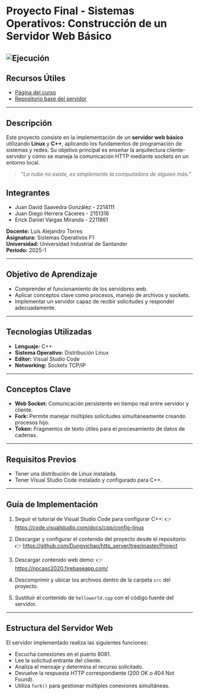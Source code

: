 # Proyecto Final - Sistemas Operativos: Construcción de un Servidor Web Básico


![Ejecución](https://github.com/user-attachments/assets/d988d794-08e7-410b-b2fc-48af134cca0c)
---

## Recursos Útiles

- [Página del curso](https://sites.google.com/saber.uis.edu.co/sistemas-operativos/inicio)
- [Repositorio base del servidor](https://github.com/Dungyichao/http_server/tree/master/Project)

---

## Descripción

Este proyecto consiste en la implementación de un **servidor web básico** utilizando **Linux** y **C++**, aplicando los fundamentos de programación de sistemas y redes. Su objetivo principal es enseñar la arquitectura cliente-servidor y cómo se maneja la comunicación HTTP mediante sockets en un entorno local.

> *“La nube no existe, es simplemente la computadora de alguien más.”*

## Integrantes

- Juan David Saavedra González - 2214111  
- Juan Diego Herrera Cáceres - 2151316  
- Erick Daniel Vargas Miranda - 2211861  

**Docente:** Luis Alejandro Torres  
**Asignatura:** Sistemas Operativos F1  
**Universidad:** Universidad Industrial de Santander  
**Período:** 2025-1

---

## Objetivo de Aprendizaje

- Comprender el funcionamiento de los servidores web.
- Aplicar conceptos clave como procesos, manejo de archivos y sockets.
- Implementar un servidor capaz de recibir solicitudes y responder adecuadamente.

---

## Tecnologías Utilizadas

- **Lenguaje:** C++
- **Sistema Operativo:** Distribución Linux
- **Editor:** Visual Studio Code
- **Networking:** Sockets TCP/IP

---

## Conceptos Clave

- **Web Socket:** Comunicación persistente en tiempo real entre servidor y cliente.
- **Fork:** Permite manejar múltiples solicitudes simultáneamente creando procesos hijo.
- **Token:** Fragmentos de texto útiles para el procesamiento de datos de cadenas.

---

## Requisitos Previos

- Tener una distribución de Linux instalada.
- Tener Visual Studio Code instalado y configurado para C++.

---

## Guía de Implementación

1. Seguir el tutorial de Visual Studio Code para configurar C++:
   👉 https://code.visualstudio.com/docs/cpp/config-linux

2. Descargar y configurar el contenido del proyecto desde el repositorio:
   👉 https://github.com/Dungyichao/http_server/tree/master/Project

3. Descargar contenido web demo:
   👉 https://npcasc2020.firebaseapp.com/

4. Descomprimir y ubicar los archivos dentro de la carpeta `src` del proyecto.

5. Sustituir el contenido de `helloworld.cpp` con el código fuente del servidor.

---

## Estructura del Servidor Web

El servidor implementado realiza las siguientes funciones:

- Escucha conexiones en el puerto 8081.
- Lee la solicitud entrante del cliente.
- Analiza el mensaje y determina el recurso solicitado.
- Devuelve la respuesta HTTP correspondiente (200 OK o 404 Not Found).
- Utiliza `fork()` para gestionar múltiples conexiones simultáneas.
